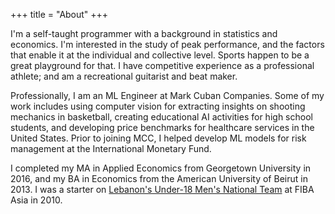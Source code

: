 +++
title = "About"
+++

I'm a self-taught programmer with a background in statistics and economics. I'm interested in the study of peak performance, and the factors that enable it at the individual and collective level. Sports happen to be a great playground for that. I have competitive experience as a professional athlete; and am a recreational guitarist and beat maker. 

Professionally, I am an ML Engineer at Mark Cuban Companies. Some of my work includes using computer vision for extracting insights on shooting mechanics in basketball, creating educational AI activities for high school students, and developing price benchmarks for healthcare services in the United States. Prior to joining MCC, I helped develop ML models for risk management at the International Monetary Fund.

I completed my MA in Applied Economics from Georgetown University in 2016, and my BA in Economics from the American University of Beirut in 2013. I was a starter on [Lebanon's Under-18 Men's National Team](https://basketball.asia-basket.com/player/Ramzy-Al-Amine/Lebanon/Lebanese-U18-National-Team/204964) at FIBA Asia in 2010. 
